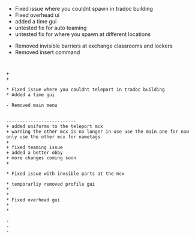 




* Fixed issue where you couldnt spawn in tradoc building 
* Fixed overhead ui 
* added a time gui
* untested fix for auto teaming 
* untested fix for where you spawn at different locations 


- Removed invisible barriers at exchange classrooms and lockers
- Removed insert command
```


+ 
+

* Fixed issue where you couldnt teleport in tradoc building
* Added a time gui 

- Removed main menu


--------------------------
+ added uniforms to the teleport mcx
+ warning the other mcx is no longer in use use the main one for now only use the other mcx for nametags
+ 
+ fixed teaming issue 
+ added a better obby
+ more changes coming soon
+ 

* Fixed issue with invsible parts at the mcx

* temporarliy removed profile gui 
* 
* 
* Fixed overhead gui 
* 
* 

- 
- 
- 
```




